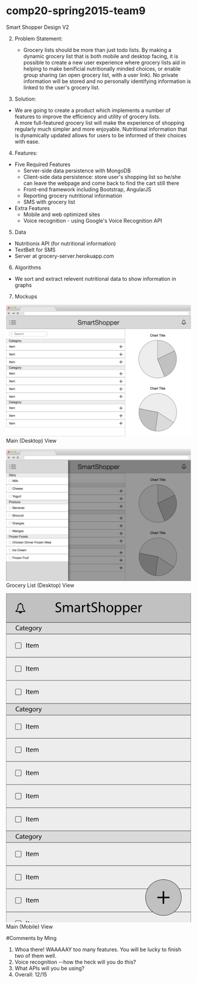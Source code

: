 # comp20-spring2015-team9

Smart Shopper Design V2

2. Problem Statement: 
   - Grocery lists should be more than just todo lists. By making a dynamic grocery 
      list that is both mobile and desktop facing, it is possible to create a new user 
      experience where grocery lists aid in helping to make benificial nutritionally minded choices, or
      enable group sharing (an open grocery list, with a user link). No private information will be stored
      and no personally identifying information is linked to the user's grocery list. 

3. Solution: 
  - We are going to create a product which implements a 
      number of features to improve the efficiency and utility of grocery lists.  
      A more full-featured grocery list will make the experience of shopping regularly 
      much simpler and more enjoyable. Nutritional information that is dynamically 
      updated allows for users to be informed of their choices with ease. 

4. Features: 
  - Five Required Features
    - Server-side data persistence with MongoDB
    - Client-side data persistence: store user's shopping list so he/she can leave the webpage and come back to find the cart still there
    - Front-end framework including Bootstrap, AngularJS
    - Reporting grocery nutritional information
    - SMS with grocery list 
  - Extra Features
    - Mobile and web optimized sites
    - Voice recognition - using Google's Voice Recognition API
5. Data
  - Nutritionix API (for nutritional information)
  - TextBelt for SMS
  - Server at grocery-server.herokuapp.com
6. Algorithms
  - We sort and extract relevent nutritional data to show information in graphs

7. Mockups

![](/wireframes/wireframe_desktop_1.png)
Main (Desktop) View

![](/wireframes/wireframe_desktop_2.png)
Grocery List (Desktop) View

![](/wireframes/wireframe_mobile.png)
Main (Mobile) View

#Comments by Ming
1. Whoa there!  WAAAAAY too many features.  You will be lucky to finish two of them well.
2. Voice recognition --how the heck will you do this?
3. What APIs will you be using?
4. Overall: 12/15
